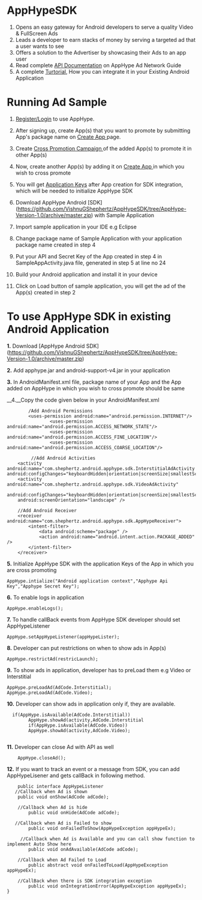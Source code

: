AppHypeSDK
==========

1. Opens an easy gateway for Android developers to serve a quality Video & FullScreen Ads
2. Leads a developer to earn stacks of money by serving a targeted ad that a user wants to see
3. Offers a solution to the Advertiser by showcasing their Ads to an app user
4. Read complete [API Documentation](http://apphype.shephertz.com/docs) on AppHype Ad Network Guide
5. A complete [Turtorial](http://apphype.shephertz.com/tutorial-android), How you can integrate it in your Existing Android Application

# Running Ad Sample

1. [Register/Login](http://apphype.shephertz.com/login) to use AppHype.
2. After signing up, create App(s) that you want to promote by submitting App's package name on  [Create App ](http://apphype.shephertz.com/app/apps#/addApp)page.
3. Create [Cross Promotion Campaign ](http://apphype.shephertz.com/app/apps#/createPromo)of the added App(s) to promote it in other App(s) 
4. Now, create another App(s) by adding it on [Create App ](http://apphype.shephertz.com/app/apps#/addApp)in which you wish to cross promote
5. You will get [Application Keys](http://apphype.shephertz.com/app/apps#/all) after App creation for SDK integration, which will be needed to initialize AppHype SDK
6. Download  AppHype Android [SDK] (https://github.com/VishnuGShephertz/AppHypeSDK/tree/AppHype-Version-1.0/archive/master.zip) with Sample Application
7. Import sample application in your IDE e.g Eclipse
8. Change package name of Sample Application with your application package name created in step 4 
9. Put your API and Secret Key of the App created in step 4 in SampleAppActivity.java file, generated in step 5 at line no 24

10. Build your Android application and install it in your device
11. Click on Load button of sample application, you will get the ad of the App(s) created in step 2

# To use AppHype SDK in existing Android Application



__1.__ Download  [AppHype Android SDK] (https://github.com/VishnuGShephertz/AppHypeSDK/tree/AppHype-Version-1.0/archive/master.zip)

__2.__ Add apphype.jar and android-support-v4.jar in your application

__3.__ In AndroidManifest.xml file, package name of your App and the App added on AppHype in which you wish to cross promote should be same

__4.__Copy the code given below in your AndroidManifest.xml


```
		/Add Android Permissions
		<uses-permission android:name="android.permission.INTERNET"/> 
                <uses-permission android:name="android.permission.ACCESS_NETWORK_STATE"/>
                <uses-permission android:name="android.permission.ACCESS_FINE_LOCATION"/> 
                <uses-permission android:name="android.permission.ACCESS_COARSE_LOCATION"/>
	
         //Add Android Activities
    <activity android:name="com.shephertz.android.apphype.sdk.InterstitialAdActivity						android:configChanges="keyboardHidden|orientation|screenSize|smallestScreenSize"/>
    <activity android:name="com.shephertz.android.apphype.sdk.VideoAdActivity"
     android:configChanges="keyboardHidden|orientation|screenSize|smallestScreenSize"
    android:screenOrientation="landscape" />
	
    //Add Android Receiver
    <receiver android:name="com.shephertz.android.apphype.sdk.AppHypeReceiver">
        <intent-filter>
            <data android:scheme="package" />
            <action android:name="android.intent.action.PACKAGE_ADDED" />
        </intent-filter>
    </receiver>
```


__5.__ Initialize AppHype SDK with the application Keys of the App in which you are cross promoting
```
AppHype.intialize("Android application context","Apphype Api Key","Apphype Secret Key");
```

__6.__ To enable logs in application

```
AppHype.enableLogs();

```
__7.__ To handle callBack events from AppHype SDK developer should set AppHypeListener

```
AppHype.setAppHypeListener(appHypeLister);

```

__8.__ Developer can put restrictions on when to show ads in App(s)
```
AppHype.restrictAd(restricLaunch);

```

__9.__ To show ads in application, developer has to preLoad them e.g Video or Interstitial

```
AppHype.preLoadAd(AdCode.Interstitial);
AppHype.preLoadAd(AdCode.Video);

```
__10.__ Developer can show ads in application only if, they are available.

```
  if(AppHype.isAvailable(AdCode.Interstitial))
		AppHype.showAd(activity,AdCode.Interstitial
		if(AppHype.isAvailable(AdCode.Video))
		AppHype.showAd(activity,AdCode.Video);
				
```
__11.__ Developer can close Ad with API as well

```
	AppHype.closeAd();
```

			
__12.__ If you want to track an event or a message from SDK, you can add AppHypeLisener and gets callBack in following method.
``` 
    public interface AppHypeListener
   //Callback when Ad is shown
    public void onShow(AdCode adCode);

    //Callback when Ad is hide
        public void onHide(AdCode adCode);

   //Callback when Ad is Failed to show
        public void onFailedToShow(AppHypeException appHypeEx);

     //Callback when Ad is Available and you can call show function to implement Auto Show here
        public void onAdAvailable(AdCode adCode);

    //Callback when Ad Failed to Load
        public abstract void onFailedToLoad(AppHypeException appHypeEx);

    //CallBack when there is SDK integration exception
        public void onIntegrationError(AppHypeException appHypeEx);
}
				
```



